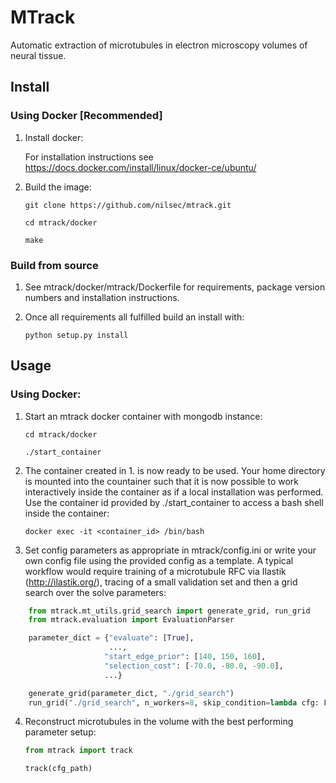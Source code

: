 # MTrack

Automatic extraction of microtubules in electron microscopy volumes of neural tissue.

## Install


### Using Docker [Recommended]

1. Install docker: 
    
    For installation instructions see https://docs.docker.com/install/linux/docker-ce/ubuntu/

2. Build the image:
    
    ```    
    git clone https://github.com/nilsec/mtrack.git

    cd mtrack/docker

    make
    ```

### Build from source

1. See mtrack/docker/mtrack/Dockerfile for requirements, package version numbers and installation instructions.

2. Once all requirements all fulfilled build an install with:
    ```
    python setup.py install
    ```

## Usage
### Using Docker:

1. Start an mtrack docker container with mongodb instance:
    ```
    cd mtrack/docker

    ./start_container
    ```
2. The container created in 1. is now ready to be used. Your home directory is mounted into the countainer such that it is now possible to work interactively inside the container as if a local installation was performed. Use the container id provided by ./start_container to access a bash shell inside the container:
    
    ```
    docker exec -it <container_id> /bin/bash
    ```

3. Set config parameters as appropriate in mtrack/config.ini or write your own config file using the provided config as a template. A typical workflow would require training of a microtubule RFC via Ilastik (http://ilastik.org/), tracing of a small validation set and then a grid search over the solve parameters:

```python
    from mtrack.mt_utils.grid_search import generate_grid, run_grid
    from mtrack.evaluation import EvaluationParser

    parameter_dict = {"evaluate": [True],
                      ...,
                     "start_edge_prior": [140, 150, 160],
                     "selection_cost": [-70.0, -80.0, -90.0],
                     ...}

    generate_grid(parameter_dict, "./grid_search")
    run_grid("./grid_search", n_workers=8, skip_condition=lambda cfg: False)
```

4. Reconstruct microtubules in the volume with the best performing parameter setup:
    ```python
    from mtrack import track

    track(cfg_path)
